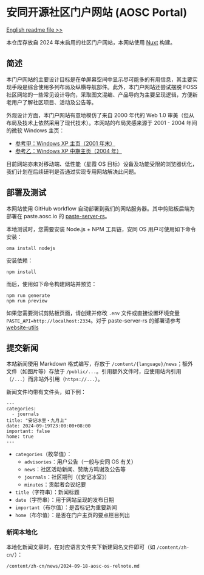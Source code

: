 安同开源社区门户网站 (AOSC Portal)
===

[English readme file >>](/README.md)

本仓库存放自 2024 年末启用的社区门户网站，本网站使用 [Nuxt](https://nuxt.com/) 构建。

简述
---

本门户网站的主要设计目标是在单屏幕空间中显示尽可能多的有用信息，其主要实现手段是综合使用多列布局及纵横导航部件。此外，本门户网站还尝试摆脱 FOSS 社区网站的一些常见设计导向，采取图文混编、产品导向为主要呈现逻辑，方便新老用户了解社区项目、活动及公告等。

外观设计方面，本门户网站有意地模仿了来自 2000 年代的 Web 1.0 审美（但从布局及技术上依然采用了现代技术）。本网站的布局灵感来源于 2001 - 2004 年间的微软 Windows 主页：

- [参考甲：Windows XP 主页（2001 年末）](https://web.archive.org/web/20011211230629/http://microsoft.com/windowsxp/default.asp)
- [参考乙：Windows XP 中期主页（2004 年）](https://web.archive.org/web/20040204080626/http://www.microsoft.com/china/windows/default.mspx)

目前网站亦未对移动端、低性能（星霞 OS 目标）设备及功能受限的浏览器优化，我们计划在后续研判是否通过实现专用网站解决此问题。

部署及测试
---

本网站使用 GitHub workflow 自动部署到我们的网站服务器。其中剪贴板后端为部署在 paste.aosc.io 的 [paste-server-rs](https://github.com/AOSC-Dev/website-utils/tree/master/paste-server-rs)。

本地测试时，您需要安装 Node.js + NPM 工具链，安同 OS 用户可使用如下命令安装：

```
oma install nodejs
```

安装依赖：
```
npm install
```

而后，使用如下命令构建网站并预览：

```
npm run generate
npm run preview
```

如果您需要测试剪贴板页面，请创建并修改 `.env` 文件或直接设置环境变量 `PASTE_API=http://localhost:2334`。对于 paste-server-rs 的部署请参考 [website-utils](https://github.com/AOSC-Dev/website-utils)

提交新闻
---

本站新闻使用 Markdown 格式编写，存放于 `/content/{language}/news`；额外文件（如图片等）存放于 `/public/...`。引用额外文件时，应使用站内引用（`/...`）而非站外引用（`https://...`）。

新闻文件均带有文件头，如下例：

```
---
categories:
  - journals
title: "安记冰室・九月上"
date: 2024-09-19T23:00:00+08:00
important: false
home: true
---
```

- `categories`（枚举值）：
    - `advisories`：用户公告（一般与安同 OS 有关）
    - `news`：社区活动新闻、赞助方鸣谢及公告等
    - `journals`：社区期刊（《安记冰室》）
    - `minutes`：贡献者会议纪要
- `title`（字符串）：新闻标题
- `date`（字符串）：用于网站呈现的发布日期
- `important`（布尔值）：是否标记为重要新闻
- `home`（布尔值）：是否在门户主页的要点栏目列出

### 新闻本地化

本地化新闻文章时，在对应语言文件夹下新建同名文件即可（如 `/content/zh-cn/`）：

```
/content/zh-cn/news/2024-09-18-aosc-os-relnote.md
```
